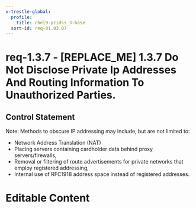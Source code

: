 ```yaml
---
x-trestle-global:
  profile:
    title: rhel9-pcidss_3-base
  sort-id: req-01.03.07
---
```


# req-1.3.7 - \[REPLACE_ME\] 1.3.7 Do Not Disclose Private Ip Addresses And Routing Information To Unauthorized Parties.

## Control Statement

Note: Methods to obscure IP addressing may include, but are not limited to:
* Network Address Translation (NAT)
* Placing servers containing cardholder data behind proxy servers/firewalls,
* Removal or filtering of route advertisements for private networks that
employ registered addressing,
* Internal use of RFC1918 address space instead of registered addresses.

# Editable Content

<!-- Make additions and edits below -->
<!-- The above represents the contents of the control as received by the profile, prior to additions. -->
<!-- If the profile makes additions to the control, they will appear below. -->
<!-- The above markdown may not be edited but you may edit the content below, and/or introduce new additions to be made by the profile. -->
<!-- If there is a yaml header at the top, parameter values may be edited. Use --set-parameters to incorporate the changes during assembly. -->
<!-- The content here will then replace what is in the profile for this control, after running profile-assemble. -->
<!-- The current profile has no added parts for this control, but you may add new ones here. -->
<!-- Each addition must have a heading either of the form ## Control my_addition_name -->
<!-- or ## Part a. (where the a. refers to one of the control statement labels.) -->
<!-- "## Control" parts are new parts added after the statement part. -->
<!-- "## Part" parts are new parts added into the top-level statement part with that label. -->
<!-- Subparts may be added with nested hash levels of the form ### My Subpart Name -->
<!-- underneath the parent ## Control or ## Part being added -->
<!-- See https://oscal-compass.github.io/compliance-trestle/tutorials/ssp_profile_catalog_authoring/ssp_profile_catalog_authoring for guidance. -->

